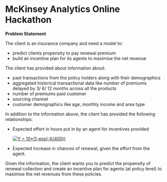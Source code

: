 # McKinsey Analytics Online Hackathon 

**Problem Statement**

The client is an insurance company and need a model to: 
- predict clients propensity to pay renewal premium 
- build an incentive plan for its agents to maximise the net revenue 

The client has provided about information about:
- past transactions from the policy holders along with their demographics 
- aggregated historical transactional data like number of premiums delayed by 3/ 6/ 12 months across all the products 
- number of premiums paid customer 
- sourcing channel 
- customer demographics like age, monthly income and area type

In addition to the information above, the client has provided the following relationships:
- Expected effort in hours put in by an agent for incentives provided 

  <a href="http://www.codecogs.com/eqnedit.php?latex=Y&space;=&space;10*(1-exp(-X/400))" target="_blank"><img src="http://latex.codecogs.com/gif.latex?Y&space;=&space;10*(1-exp(-X/400))" title="Y = 10*(1-exp(-X/400))" /></a>

- Expected increase in chances of renewal, given the effort from the agent.

Given the information, the client wants you to predict the propensity of renewal collection and create an incentive plan for agents (at policy level) to maximise the net revenues from these policies.
